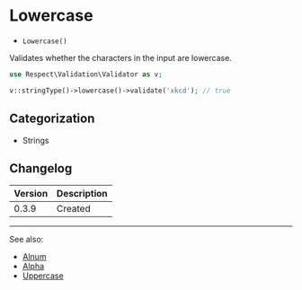# Lowercase

- `Lowercase()`

Validates whether the characters in the input are lowercase.

```php
use Respect\Validation\Validator as v;

v::stringType()->lowercase()->validate('xkcd'); // true
```

## Categorization

- Strings

## Changelog

Version | Description
--------|-------------
  0.3.9 | Created

***
See also:

- [Alnum](Alnum.md)
- [Alpha](Alpha.md)
- [Uppercase](Uppercase.md)
